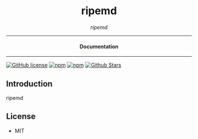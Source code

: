 

<div align="center">  
  <h1>ripemd</h1>
</div>

<div align="center">  
<i>ripemd</i>
</div>

---

<div align="center">
<h4>Documentation</h4>
</div>

---

[![GitHub license](https://img.shields.io/badge/license-MIT-blue.svg)](https://github.com/brain-wallet/ripemd/blob/gh-pages/LICENSE)
[![npm](https://img.shields.io/npm/v/ripemd)](https://npmjs.com/package/ripemd)
[![npm](https://img.shields.io/npm/dw/ripemd.svg)](https://npmjs.com/package/ripemd)
[![Github Stars](https://img.shields.io/github/stars/brain-wallet/ripemd.svg)](https://github.com/brain-wallet/ripemd/)

## Introduction

ripemd

## License

- MIT
